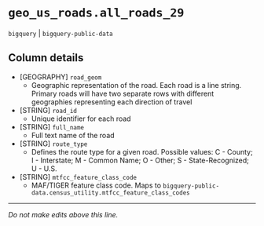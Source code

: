 # `geo_us_roads.all_roads_29`
`bigquery` | `bigquery-public-data`

## Column details
* [GEOGRAPHY] `road_geom`
  - Geographic representation of the road. Each road is a line string. Primary roads will have two separate rows with different geographies representing each direction of travel
* [STRING]    `road_id`
  - Unique identifier for each road
* [STRING]    `full_name`
  - Full text name of the road
* [STRING]    `route_type`
  - Defines the route type for a given road. Possible values: C - County; I - Interstate; M - Common Name; O - Other; S - State-Recognized; U - U.S.
* [STRING]    `mtfcc_feature_class_code`
  - MAF/TIGER feature class code. Maps to `bigquery-public-data.census_utility.mtfcc_feature_class_codes`

-------------------------------------------------------------------------------
*Do not make edits above this line.*
